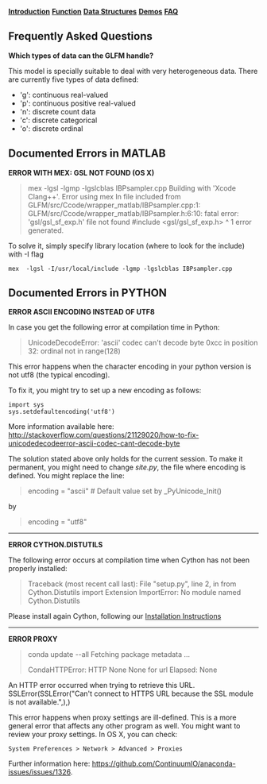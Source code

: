 [**Introduction**](https://ivaleram.github.io/GLFM/) [**Function**](doc_functions.html)  [**Data Structures**](doc_struct.html)  [**Demos**](demos.html)  [**FAQ**](FAQ_errors.html)

Frequently Asked Questions
---------------------------

**Which types of data can the GLFM handle?**

This model is specially suitable to deal with very heterogeneous data. There are currently five types of data defined:

* 'g': continuous real-valued
* 'p': continuous positive real-valued
* 'n': discrete count data
* 'c': discrete categorical
* 'o': discrete ordinal

Documented Errors in MATLAB
----------------------------

**ERROR WITH MEX: GSL NOT FOUND (OS X)**

> mex  -lgsl -lgmp -lgslcblas IBPsampler.cpp
> Building with 'Xcode Clang++'.
> Error using mex
> In file included from
> GLFM/src/Ccode/wrapper_matlab/IBPsampler.cpp:1:
> GLFM/src/Ccode/wrapper_matlab/IBPsampler.h:6:10:
> fatal error: 'gsl/gsl_sf_exp.h' file not found
> #include <gsl/gsl_sf_exp.h>
>          ^
>          1 error generated.

To solve it, simply specify library location (where to look for the include) with -I flag

    mex  -lgsl -I/usr/local/include -lgmp -lgslcblas IBPsampler.cpp



Documented Errors in PYTHON
----------------------------

**ERROR ASCII ENCODING INSTEAD OF UTF8**

In case you get the following error at compilation time in Python:

> UnicodeDecodeError: 'ascii' codec can't decode byte 0xcc in position 32:
> ordinal not in range(128)

This error happens when the character encoding in your python version is not utf8 (the typical encoding).

To fix it, you might try to set up a new encoding as follows:

    import sys
    sys.setdefaultencoding('utf8')

More information available here:
<http://stackoverflow.com/questions/21129020/how-to-fix-unicodedecodeerror-ascii-codec-cant-decode-byte>

The solution stated above only holds for the current session. To make it permanent, you might need to change *site.py*, the file where encoding is defined. You might replace the line:

> encoding = "ascii" # Default value set by _PyUnicode_Init()

by

> encoding = "utf8"

------------------------------

**ERROR CYTHON.DISTUTILS**

The following error occurs at compilation time when Cython has not been properly installed:

> Traceback (most recent call last):
>  File "setup.py", line 2, in <module>
>      from Cython.Distutils import Extension
>      ImportError: No module named Cython.Distutils

Please install again Cython, following our [Installation Instructions](README.html)

--------------------------

**ERROR PROXY**

> conda update --all
> Fetching package metadata ...
> 
> CondaHTTPError: HTTP None None for url <None>
> Elapsed: None

An HTTP error occurred when trying to retrieve this URL.
SSLError(SSLError("Can't connect to HTTPS URL because the SSL module is not
available.",),)

This error happens when proxy settings are ill-defined. This is a more general error that affects any other program as well. You might want to review your proxy settings. In OS X, you can check:

    System Preferences > Network > Advanced > Proxies

Further information here:
<https://github.com/ContinuumIO/anaconda-issues/issues/1326>.

